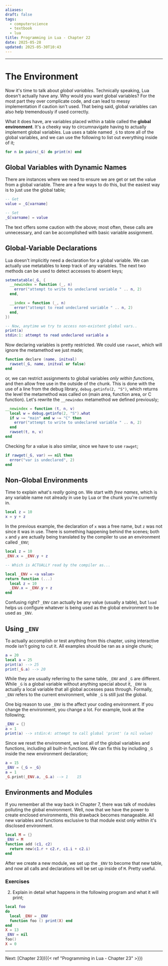 ```yaml
---
aliases: 
draft: false
tags:
  - computerscience
  - textbook
  - lua
title: Programming in Lua - Chapter 22
date: 2025-05-28
updated: 2025-05-30T10:43
---
```


-------------------------------------------------------------------------------

# The Environment

Now it's time to talk about *global variables*. Technically speaking, Lua doesn't actually have any. Why would you want global variables? For the most part they over complicate code, and can lead to messy implementation if caution isn't used. That being said, global variables can also help tremendously if used correctly. 

What it does have, are variables placed within a table called the **global environment**. It's a cheeky way to circumnavigate having to actually implement global variables. Lua uses a table named `_G` to store all of the global variables, and we can use the following to list out everything inside of it;

```lua
for n in pairs(_G) do print(n) end
```

## Global Variables with Dynamic Names

There are instances where we need to ensure we are get or set the value from a global variable. There are a few ways to do this, but the easiest way is to just use the global table;

```lua
-- Get
value = _G[varname]

-- Set
_G[varname] = value
```

The text offers some caution with the above; most often, these calls are unnecessary, and can be accomplished with basic variable assignment.


## Global-Variable Declarations

Lua doesn't implicitly need a declaration for a global variable. We can actually use metatables to keep track of any variables. The next two methods can be used to detect accesses to absent keys;

```lua
setmetatable(_G, {
  __newindex = function (_, n)
    error("attempt to write to undeclared variable " .. n, 2)
  end,

  __index = function (_, n)
    error("attempt to read undeclared variable " .. n, 2)
  end,
})

-- Now, anytime we try to access non-existent global vars..
print(a)
stdin:1: attempt to read undeclared variable a
```

Now declaring variables is pretty restricted. We could use `rawset`, which will ignore the metamethod we just made;

```lua
function declare (name, initval)
  rawset(_G, name, initval or false)
end
```

or, we can restrict assignments to global variables *only within functions*, and then allow free use in the outside of the chunk. This is done with the use of a line from the debug library, `debug.getinfo(2, "S")`, which returns the level the metamethod was called on (main area, function area, or C function). Let's rewrite the `__newindex` metamethod we defined previously;

```lua
__newindex = function (t, n, v)
  local w = debug.getinfo(2, "S").what
  if w ~= "main" and w ~= "C" then
    error("attempt to write to undeclared variable " .. n, 2)
  end
  rawset(t, n, v)
end
```

Checking for a value is also similar, since we have to use `rawget`;

```lua
if rawget(_G, var) == nil then
  error("var is undeclared", 2)
end
```

## Non-Global Environments

Time to explain what's *really* going on. We start with *free names*, which is any variable name not already in use by Lua or the chunk you're currently in.

```lua
local z = 10
x = y + z
```

In the previous example, the declaration of `x` was a free name, but `z` was not since it was in use. There is something happening behind the scenes; both `x` and `y` are actually being translated by the compiler to use an environment called `_ENV`;

```lua
local z = 10
_ENV.x = _ENV.y + z

-- Which is ACTUALLY read by the compiler as...

local _ENV = <a value>
return function (...)
  local z = 10
  _ENV.x = _ENV.y + z
end
```

Confusing right? `_ENV` can actually be any value (usually a table), but `load` helps us configure whatever is being used as the global environment to be used as `_ENV`.


## Using `_ENV`

To actually accomplish or test anything from this chapter, using interactive mode isn't going to cut it. All examples should be ran as a single chunk;

```lua
a = 20
local a = 25
print(a) --> 25
print(_G.a) --> 20
```

While they are usually referring to the same table, `_ENV` and `_G` are different. While `_G` is a global variable without anything special about it, `_ENV` is actually a local variable that all global accesses pass through. Formally, `_ENV` refers to the current environment, while `_G` is still just the global.

One big reason to use `_ENV` is the affect your coding environment. If you change the environment, you change a lot. For example, look at the following;

```lua
_ENV = {}
a = 1
print(a) --> stdin:4: attempt to call global 'print' (a nil value)
```

Since we reset the environment, we lost all of the global variables and functions, including all built-in functions. We can fix this by including `_G` inside the new environment declaration;

```lua
a = 15
_ENV = {_G = _G}
a = 1
_G.print(_ENV.a, _G.a) --> 1    15
```

## Environments and Modules

If you remember all the way back in Chapter 7, there was talk of modules polluting the global environment. Well, now that we have the power to create enclosed environments, this drawback becomes manageable. All new variables and functions exclusive to that module exist only within it's disclosed environment.

```lua
local M = {}
_ENV = M
function add (c1, c2)
  return new(c1.r + c2.r, c1.i + c2.i)
end
```

After we create a new module, we set up the `_ENV` to become that new table, and now all calls and declarations will be set up inside of `M`. Pretty useful.

### Exercises

2. Explain in detail what happens in the following program and what it will print;

```lua
local foo
do
  local _ENV = _ENV
  function foo () print(X) end
end
X = 13
_ENV = nil
foo()
X = 0
```


---
Next: 
[Chapter 23]({{< ref "Programming in Lua - Chapter 23" >}}) 

